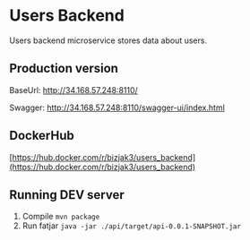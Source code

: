 # Users Backend

Users backend microservice stores data about users.

## Production version

BaseUrl: http://34.168.57.248:8110/

Swagger: http://34.168.57.248:8110/swagger-ui/index.html

## DockerHub

[https://hub.docker.com/r/bizjak3/users_backend](https://hub.docker.com/r/bizjak3/users_backend)

## Running DEV server
1. Compile `mvn package`
2. Run fatjar `java -jar ./api/target/api-0.0.1-SNAPSHOT.jar`
